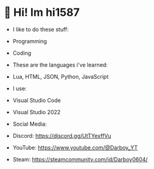 # 👋 Hi! Im hi1587
- I like to do these stuff:
- Programming
- Coding
- These are the languages i've learned:
- Lua, HTML, JSON, Python, JavaScript
- I use:
- Visual Studio Code
- Visual Studio 2022

- Social Media:
- Discord: https://discord.gg/UtTYexffVu
- YouTube: https://www.youtube.com/@Darboy_YT
- Steam: https://steamcommunity.com/id/Darboy0604/
